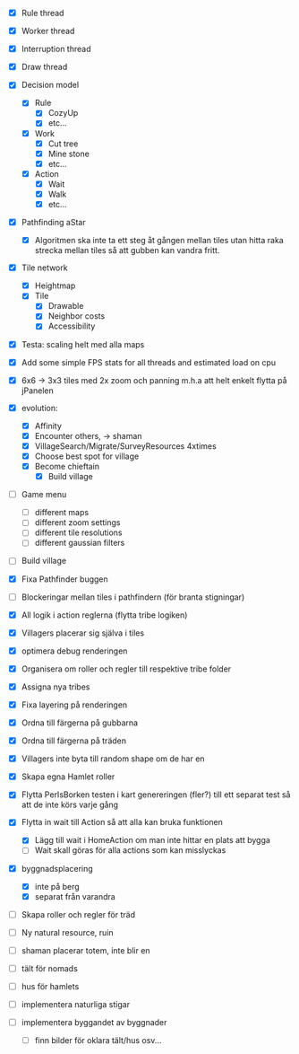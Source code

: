 
 - [x] Rule thread
 - [x] Worker thread
 - [x] Interruption thread
 - [x] Draw thread
 - [x] Decision model
   - [x] Rule
     - [x] CozyUp
     - [x] etc...
   - [x] Work
     - [x] Cut tree
     - [x] Mine stone
     - [x] etc...
   - [x] Action
     - [x] Wait
     - [x] Walk  
     - [x] etc...
 - [x] Pathfinding aStar
   - [x] Algoritmen ska inte ta ett steg åt gången mellan tiles utan hitta raka strecka mellan tiles så att gubben kan vandra fritt.
 - [x] Tile network
   - [x] Heightmap 
   - [x] Tile
     - [x] Drawable
     - [x] Neighbor costs
     - [x] Accessibility
 - [x] Testa: scaling helt med alla maps
 - [x] Add some simple FPS stats for all threads and estimated load on cpu
 - [x] 6x6 -> 3x3 tiles med 2x zoom och panning m.h.a att helt enkelt flytta på jPanelen
 - [x] evolution:
    - [x] Affinity
    - [x] Encounter others, -> shaman
    - [x] VillageSearch/Migrate/SurveyResources 4xtimes
    - [x] Choose best spot for village
    - [x] Become chieftain
        - [x] Build village
 - [ ] Game menu
    - [ ] different maps
    - [ ] different zoom settings
    - [ ] different tile resolutions
    - [ ] different gaussian filters
 - [ ] Build village
 - [x] Fixa Pathfinder buggen
 - [ ] Blockeringar mellan tiles i pathfindern (för branta stigningar)
 
 
 - [x] All logik i action reglerna (flytta tribe logiken)
 - [x] Villagers placerar sig själva i tiles
 - [x] optimera debug renderingen
 - [x] Organisera om roller och regler till respektive tribe folder
 - [x] Assigna nya tribes
 - [x] Fixa layering på renderingen
 - [x] Ordna till färgerna på gubbarna
 - [x] Ordna till färgerna på träden
 - [x] Villagers inte byta till random shape om de har en
 - [x] Skapa egna Hamlet roller
 - [x] Flytta PerIsBorken testen i kart genereringen (fler?) till ett separat test så att de inte körs varje gång
 - [x] Flytta in wait till Action så att alla kan bruka funktionen
    - [x] Lägg till wait i HomeAction om man inte hittar en plats att bygga
    - [ ] Wait skall göras för alla actions som kan misslyckas
 - [x] byggnadsplacering
    - [x] inte på berg
    - [x] separat från varandra
 - [ ] Skapa roller och regler för träd
 - [ ] Ny natural resource, ruin
 - [ ] shaman placerar totem, inte blir en
 - [ ] tält för nomads
 - [ ] hus för hamlets
 - [ ] implementera naturliga stigar
 - [ ] implementera byggandet av byggnader
    - [ ] finn bilder för oklara tält/hus osv...

    